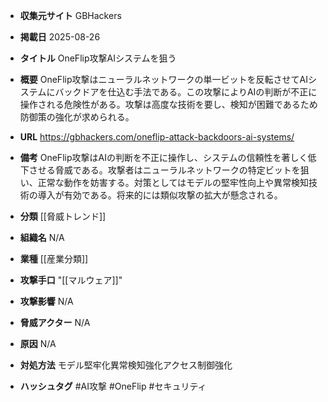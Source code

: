 - **収集元サイト**
GBHackers

- **掲載日**
2025-08-26

- **タイトル**
OneFlip攻撃AIシステムを狙う

- **概要**
OneFlip攻撃はニューラルネットワークの単一ビットを反転させてAIシステムにバックドアを仕込む手法である。この攻撃によりAIの判断が不正に操作される危険性がある。攻撃は高度な技術を要し、検知が困難であるため防御策の強化が求められる。

- **URL**
https://gbhackers.com/oneflip-attack-backdoors-ai-systems/

- **備考**
OneFlip攻撃はAIの判断を不正に操作し、システムの信頼性を著しく低下させる脅威である。攻撃者はニューラルネットワークの特定ビットを狙い、正常な動作を妨害する。対策としてはモデルの堅牢性向上や異常検知技術の導入が有効である。将来的には類似攻撃の拡大が懸念される。

- **分類**
[[脅威トレンド]]

- **組織名**
N/A

- **業種**
[[産業分類]]

- **攻撃手口**
"[[マルウェア]]"

- **攻撃影響**
N/A

- **脅威アクター**
N/A

- **原因**
N/A

- **対処方法**
モデル堅牢化異常検知強化アクセス制御強化

- **ハッシュタグ**
#AI攻撃 #OneFlip #セキュリティ
